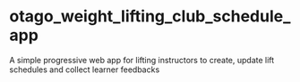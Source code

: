 # otago_weight_lifting_club_schedule_app

A simple progressive web app for lifting instructors to create, update lift schedules and collect learner feedbacks
